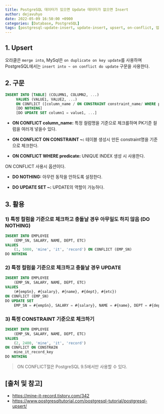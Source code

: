 ```yaml
---
title: PostgreSQL 데이터가 있으면 Update 데이터가 없으면 Insert
author: dejavuhyo
date: 2022-05-09 16:50:00 +0900
categories: [Database, PostgreSQL]
tags: [postgresql-update-insert, update-insert, upsert, on-conflict, 업데이트-인서트, 업서트, postgresql-업서트]
---
```


## 1. Upsert
오라클은 `merge into`, MySql은 `on duplicate on key update`를 사용하며 PostgreSQL에서는 `insert into ~ on conflict do update` 구문을 사용한다.

## 2. 구문

```sql
INSERT INTO [TABLE] (COLUMN1, COLUMN2, ...)
     VALUES (VALUE1, VALUE2, ...)
     ON CONFLICT ([column_name / ON CONSTRAINT constraint_name/ WHERE predicate])
     [DO NOTHING]
     [DO UPDATE SET column1 = value1, ...]
```

* __ON CONFLICT column_name:__ 특정 컬럼명을 기준으로 체크를하며 PK기준 컬럼을 여러개 넣을수 있다.

* __ON CONFLICT ON CONSTRAINT ~:__ 테이블 생성시 만든 constraint명을 기준으로 체크한다.

* __ON CONFLICT WHERE predicate:__ UNIQUE INDEX 생성 시 사용한다.

ON CONFLICT 사용시 옵션이다.

* __DO NOTHING:__ 아무런 동작을 안하도록 설정한다.

* __DO UPDATE SET ~:__ UPDATE의 역할이 가능하다.

## 3. 활용

### 1) 특정 컬럼을 기준으로 체크하고 충돌날 경우 아무일도 하지 않음 (DO NOTHING)

```sql
INSERT INTO EMPLOYEE
    (EMP_SN, SALARY, NAME, DEPT, ETC)
VALUES
    (1, 5000, 'mine', 'it', 'record') ON CONFLICT (EMP_SN)
DO NOTHING
```

### 2) 특정 컬럼을 기준으로 체크하고 충돌날 경우 UPDATE

```sql
INSERT INTO EMPLOYEE
    (EMP_SN, SALARY, NAME, DEPT, ETC)
VALUES
    (#{empSn}, #{salary}, #{name}, #{dept}, #{etc})
ON CONFLICT (EMP_SN)
DO UPDATE SET
    EMP_SN = #{empSn}, SALARY = #{salary}, NAME = #{name}, DEPT = #{dept}, ETC = #{etc}
```

### 3) 특정 CONSTRAINT 기준으로 체크하기

```sql
INSERT INTO EMPLOYEE
    (EMP_SN, SALARY, NAME, DEPT, ETC)
VALUES
    (2, 2400, 'mine', 'it', 'record')
ON CONFLICT ON CONSTRAIN
    mine_it_record_key
DO NOTHING
```

> ON CONFLICT절은 PostgreSQL 9.5에서만 사용할 수 있다.

## [출처 및 참고]
* <https://mine-it-record.tistory.com/342>
* <https://www.postgresqltutorial.com/postgresql-tutorial/postgresql-upsert/>
